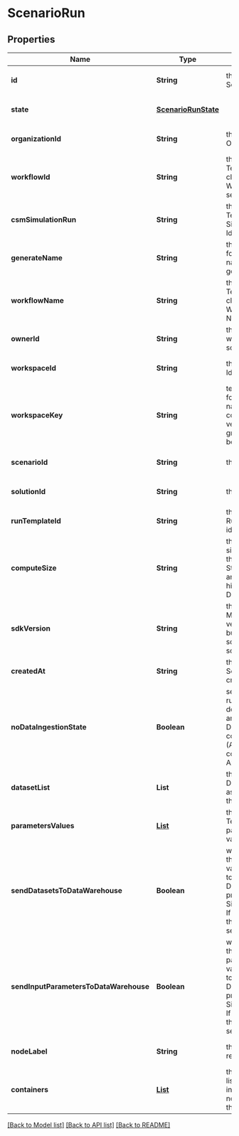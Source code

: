 # ScenarioRun
## Properties

Name | Type | Description | Notes
------------ | ------------- | ------------- | -------------
**id** | **String** | the ScenarioRun | [optional] [default to null]
**state** | [**ScenarioRunState**](ScenarioRunState.md) |  | [optional] [default to null]
**organizationId** | **String** | the Organization id | [optional] [default to null]
**workflowId** | **String** | the Cosmo Tech compute cluster Argo Workflow Id to search | [optional] [default to null]
**csmSimulationRun** | **String** | the Cosmo Tech Simulation Run Id | [optional] [default to null]
**generateName** | **String** | the base name for workflow name generation | [optional] [default to null]
**workflowName** | **String** | the Cosmo Tech compute cluster Argo Workflow Name | [optional] [default to null]
**ownerId** | **String** | the user id which own this scenariorun | [optional] [default to null]
**workspaceId** | **String** | the Workspace Id | [optional] [default to null]
**workspaceKey** | **String** | technical key for resource name convention and version grouping. Must be unique | [optional] [default to null]
**scenarioId** | **String** | the Scenario Id | [optional] [default to null]
**solutionId** | **String** | the Solution Id | [optional] [default to null]
**runTemplateId** | **String** | the Solution Run Template id | [optional] [default to null]
**computeSize** | **String** | the compute size needed for this Analysis. Standard sizes are basic and highcpu. Default is basic | [optional] [default to null]
**sdkVersion** | **String** | the MAJOR.MINOR version used to build the solution solution | [optional] [default to null]
**createdAt** | **String** | the ScenarioRun creation date | [optional] [default to null]
**noDataIngestionState** | **Boolean** | set to true if the run template does not use any Datawarehouse consumers (AMQP consumers for Azure) | [optional] [default to null]
**datasetList** | **List** | the list of Dataset Id associated to this Analysis | [optional] [default to null]
**parametersValues** | [**List**](RunTemplateParameterValue.md) | the list of Run Template parameters values | [optional] [default to null]
**sendDatasetsToDataWarehouse** | **Boolean** | whether or not the Datasets values are send to the DataWarehouse prior to Simulation Run. If not set follow the Workspace setting | [optional] [default to null]
**sendInputParametersToDataWarehouse** | **Boolean** | whether or not the input parameters values are send to the DataWarehouse prior to Simulation Run. If not set follow the Workspace setting | [optional] [default to null]
**nodeLabel** | **String** | the node label request | [optional] [default to null]
**containers** | [**List**](ScenarioRunContainer.md) | the containers list. This information is not returned by the API. | [optional] [default to null]

[[Back to Model list]](../README.md#documentation-for-models) [[Back to API list]](../README.md#documentation-for-api-endpoints) [[Back to README]](../README.md)

